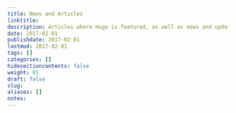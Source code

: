 ```yaml
---
title: News and Articles
linktitle:
description: Articles where Hugo is featured, as well as news and updates on the project itself.
date: 2017-02-01
publishdate: 2017-02-01
lastmod: 2017-02-01
tags: []
categories: []
hidesectioncontents: false
weight: 01
draft: false
slug:
aliases: []
notes:
---
```




